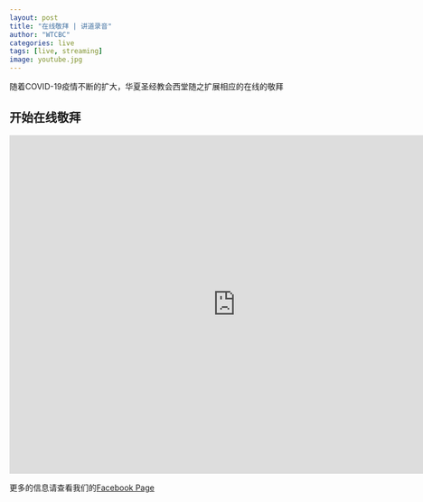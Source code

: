 ```yaml
---
layout: post
title: "在线敬拜 | 讲道录音"
author: "WTCBC"
categories: live
tags: [live, streaming]
image: youtube.jpg
---
```


随着COVID-19疫情不断的扩大，华夏圣经教会西堂随之扩展相应的在线的敬拜

## 开始在线敬拜

<iframe src="https://www.facebook.com/plugins/video.php?href=https%3A%2F%2Fwww.facebook.com%2Fwestcbc%2Fvideos%2F635119313975287%2F&show_text=1&width=560" width="800" height="600" style="border:none;overflow:hidden" scrolling="no" frameborder="0" allowTransparency="true" allow="encrypted-media" allowFullScreen="true"></iframe>

更多的信息请查看我们的[Facebook Page](https://www.facebook.com/westcbc)
